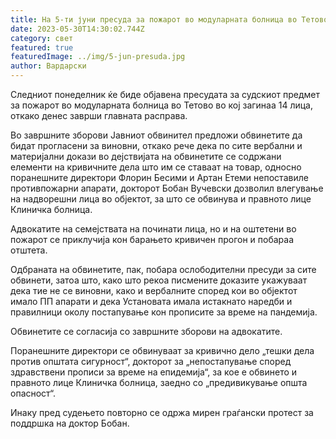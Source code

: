```yaml
---
title: На 5-ти јуни пресуда за пожарот во модуларната болница во Тетово
date: 2023-05-30T14:30:02.744Z
category: свет
featured: true
featuredImage: ../img/5-jun-presuda.jpg
author: Вардарски
---
```

<!--StartFragment-->

Следниот понеделник ќе биде објавена пресудата за судскиот предмет за пожарот во модуларната болница во Тетово во кој загинаа 14 лица, откако денес заврши главната расправа.

Во завршните зборови Јавниот обвинител предложи обвинетите да бидат прогласени за виновни, откако рече дека по сите вербални и материјални докази во дејствијата на обвинетите се содржани елементи на кривичните дела што им се ставаат на товар, односно поранешните директори Флорин Бесими и Артан Етеми непоставиле противпожарни апарати, докторот Бобан Вучевски дозволил влегување на надворешни лица во објектот, за што се обвинува и правното лице Клиничка болница.

Адвокатите на семејствата на починати лица, но и на оштетени во пожарот се приклучија кон барањето кривичен прогон и побараа отштета.

Одбраната на обвинетите, пак, побара ослободителни пресуди за сите обвинети, затоа што, како што рекоа писмените доказите укажуваат дека тие не се виновни, како и вербалните според кои во објектот имало ПП апарати и дека Установата имала истакнато наредби и правилници околу постапување кон прописите за време на пандемија.

Обвинетите се согласија со завршните зборови на адвокатите.

Поранешните директори се обвинуваат за кривично дело „тешки дела против општата сигурност“, докторот за „непостапување според здравствени прописи за време на епидемија“, за кое е обвинето и правното лице Клиничка болница, заедно со „предивикување општа опасност“.

Инаку пред судењето повторно се одржа мирен граѓански протест за поддршка на доктор Бобан.



<!--EndFragment-->